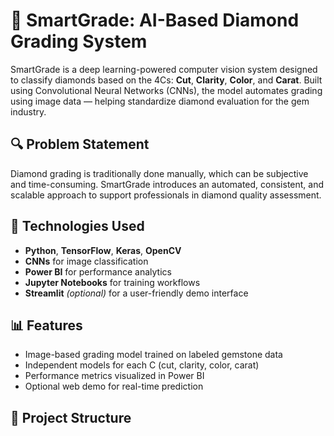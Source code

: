 # 💎 SmartGrade: AI-Based Diamond Grading System

SmartGrade is a deep learning-powered computer vision system designed to classify diamonds based on the 4Cs: **Cut**, **Clarity**, **Color**, and **Carat**. Built using Convolutional Neural Networks (CNNs), the model automates grading using image data — helping standardize diamond evaluation for the gem industry.

## 🔍 Problem Statement
Diamond grading is traditionally done manually, which can be subjective and time-consuming. SmartGrade introduces an automated, consistent, and scalable approach to support professionals in diamond quality assessment.

## 🧠 Technologies Used
- **Python**, **TensorFlow**, **Keras**, **OpenCV**
- **CNNs** for image classification
- **Power BI** for performance analytics
- **Jupyter Notebooks** for training workflows
- **Streamlit** *(optional)* for a user-friendly demo interface

## 📊 Features
- Image-based grading model trained on labeled gemstone data
- Independent models for each C (cut, clarity, color, carat)
- Performance metrics visualized in Power BI
- Optional web demo for real-time prediction

## 📁 Project Structure

